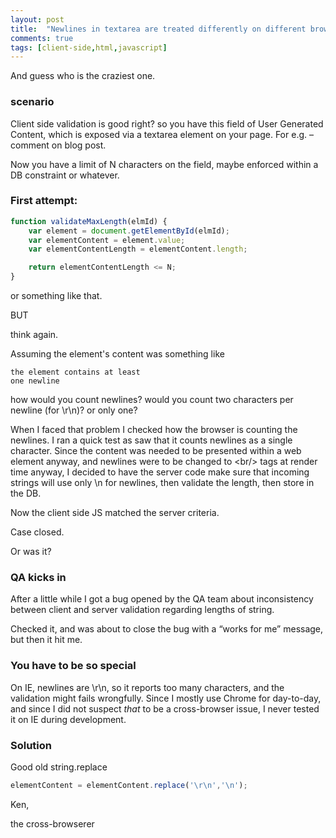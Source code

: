 ```yaml
---
layout: post
title:  "Newlines in textarea are treated differently on different browsers"
comments: true
tags: [client-side,html,javascript]
---
```



And guess who is the craziest one.

### scenario
Client side validation is good right? so you have this field of User Generated Content, which is exposed via a textarea element on your page. For e.g. – comment on blog post.

Now you have a limit of N characters on the field, maybe enforced within a DB constraint or whatever.

### First attempt:

```JavaScript
function validateMaxLength(elmId) {
    var element = document.getElementById(elmId);
    var elementContent = element.value;
    var elementContentLength = elementContent.length;

    return elementContentLength <= N;
}
```

or something like that.

BUT

think again.

Assuming the element's content was something like

```
the element contains at least
one newline
```

how would you count newlines? would you count two characters per newline (for \r\n)? or only one?

When I faced that problem I checked how the browser is counting the newlines. I ran a quick test as saw that it counts newlines as a single character. Since the content was needed to be presented within a web element anyway, and newlines were to be changed to <br/&gt; tags at render time anyway, I decided to have the server code make sure that incoming strings will use only \n for newlines, then validate the length, then store in the DB. 

Now the client side JS matched the server criteria. 


Case closed.


Or was it?

### QA kicks in
After a little while I got a bug opened by the QA team about inconsistency between client and server validation regarding lengths of string. 

Checked it, and was about to close the bug with a “works for me” message, but then it hit me. 

### You have to be so special
On IE, newlines are \r\n, so it reports too many characters, and the validation might fails wrongfully. Since I mostly use Chrome for day-to-day, and since I did not suspect *that* to be a cross-browser issue, I never tested it on IE during development.

### Solution
Good old string.replace

```JavaScript
elementContent = elementContent.replace('\r\n','\n');
```



Ken, 

the cross-browserer

